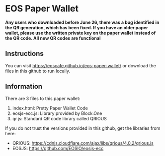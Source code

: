 # EOS Paper Wallet

**Any users who downloaded before June 26, there was a bug identified in the QR generation, which has been fixed. If you have an older paper wallet, please use the written private key on the paper wallet instead of the QR code. All new QR codes are functional**

## Instructions
You can visit https://eoscafe.github.io/eos-paper-wallet/ or download the files in this github to run locally.

## Information
There are 3 files to this paper wallet:
1. index.html: Pretty Paper Wallet Code
2. eosjs-ecc.js: Library provided by Block.One
3. qr.js: Standard QR code library called QRIOUS

If you do not trust the versions provided in this github, get the libraries from here:  
- QRIOUS: https://cdnjs.cloudflare.com/ajax/libs/qrious/4.0.2/qrious.js
- EOSJS: https://github.com/EOSIO/eosjs-ecc
